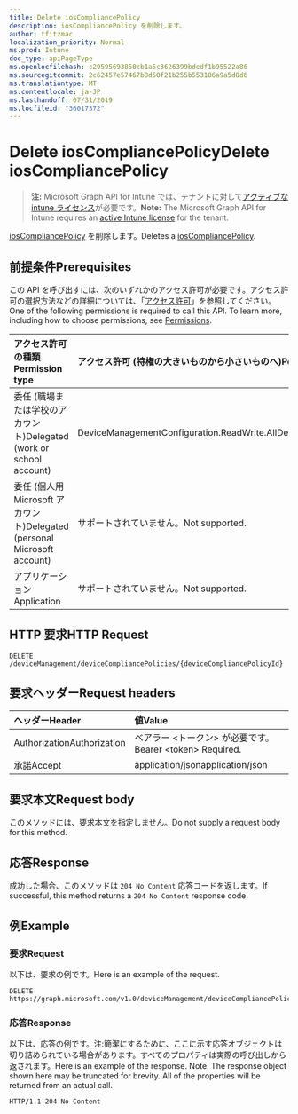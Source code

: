 ```yaml
---
title: Delete iosCompliancePolicy
description: iosCompliancePolicy を削除します。
author: tfitzmac
localization_priority: Normal
ms.prod: Intune
doc_type: apiPageType
ms.openlocfilehash: c29595693850cb1a5c3626399bdedf1b95522a86
ms.sourcegitcommit: 2c62457e57467b8d50f21b255b553106a9a5d8d6
ms.translationtype: MT
ms.contentlocale: ja-JP
ms.lasthandoff: 07/31/2019
ms.locfileid: "36017372"
---
```

# <a name="delete-ioscompliancepolicy"></a><span data-ttu-id="b61eb-103">Delete iosCompliancePolicy</span><span class="sxs-lookup"><span data-stu-id="b61eb-103">Delete iosCompliancePolicy</span></span>

> <span data-ttu-id="b61eb-104">**注:** Microsoft Graph API for Intune では、テナントに対して[アクティブな intune ライセンス](https://go.microsoft.com/fwlink/?linkid=839381)が必要です。</span><span class="sxs-lookup"><span data-stu-id="b61eb-104">**Note:** The Microsoft Graph API for Intune requires an [active Intune license](https://go.microsoft.com/fwlink/?linkid=839381) for the tenant.</span></span>

<span data-ttu-id="b61eb-105">[iosCompliancePolicy](../resources/intune-deviceconfig-ioscompliancepolicy.md) を削除します。</span><span class="sxs-lookup"><span data-stu-id="b61eb-105">Deletes a [iosCompliancePolicy](../resources/intune-deviceconfig-ioscompliancepolicy.md).</span></span>

## <a name="prerequisites"></a><span data-ttu-id="b61eb-106">前提条件</span><span class="sxs-lookup"><span data-stu-id="b61eb-106">Prerequisites</span></span>
<span data-ttu-id="b61eb-p101">この API を呼び出すには、次のいずれかのアクセス許可が必要です。アクセス許可の選択方法などの詳細については、「[アクセス許可](/graph/permissions-reference)」を参照してください。</span><span class="sxs-lookup"><span data-stu-id="b61eb-p101">One of the following permissions is required to call this API. To learn more, including how to choose permissions, see [Permissions](/graph/permissions-reference).</span></span>

|<span data-ttu-id="b61eb-109">アクセス許可の種類</span><span class="sxs-lookup"><span data-stu-id="b61eb-109">Permission type</span></span>|<span data-ttu-id="b61eb-110">アクセス許可 (特権の大きいものから小さいものへ)</span><span class="sxs-lookup"><span data-stu-id="b61eb-110">Permissions (from most to least privileged)</span></span>|
|:---|:---|
|<span data-ttu-id="b61eb-111">委任 (職場または学校のアカウント)</span><span class="sxs-lookup"><span data-stu-id="b61eb-111">Delegated (work or school account)</span></span>|<span data-ttu-id="b61eb-112">DeviceManagementConfiguration.ReadWrite.All</span><span class="sxs-lookup"><span data-stu-id="b61eb-112">DeviceManagementConfiguration.ReadWrite.All</span></span>|
|<span data-ttu-id="b61eb-113">委任 (個人用 Microsoft アカウント)</span><span class="sxs-lookup"><span data-stu-id="b61eb-113">Delegated (personal Microsoft account)</span></span>|<span data-ttu-id="b61eb-114">サポートされていません。</span><span class="sxs-lookup"><span data-stu-id="b61eb-114">Not supported.</span></span>|
|<span data-ttu-id="b61eb-115">アプリケーション</span><span class="sxs-lookup"><span data-stu-id="b61eb-115">Application</span></span>|<span data-ttu-id="b61eb-116">サポートされていません。</span><span class="sxs-lookup"><span data-stu-id="b61eb-116">Not supported.</span></span>|

## <a name="http-request"></a><span data-ttu-id="b61eb-117">HTTP 要求</span><span class="sxs-lookup"><span data-stu-id="b61eb-117">HTTP Request</span></span>
<!-- {
  "blockType": "ignored"
}
-->
``` http
DELETE /deviceManagement/deviceCompliancePolicies/{deviceCompliancePolicyId}
```

## <a name="request-headers"></a><span data-ttu-id="b61eb-118">要求ヘッダー</span><span class="sxs-lookup"><span data-stu-id="b61eb-118">Request headers</span></span>
|<span data-ttu-id="b61eb-119">ヘッダー</span><span class="sxs-lookup"><span data-stu-id="b61eb-119">Header</span></span>|<span data-ttu-id="b61eb-120">値</span><span class="sxs-lookup"><span data-stu-id="b61eb-120">Value</span></span>|
|:---|:---|
|<span data-ttu-id="b61eb-121">Authorization</span><span class="sxs-lookup"><span data-stu-id="b61eb-121">Authorization</span></span>|<span data-ttu-id="b61eb-122">ベアラー &lt;トークン&gt; が必要です。</span><span class="sxs-lookup"><span data-stu-id="b61eb-122">Bearer &lt;token&gt; Required.</span></span>|
|<span data-ttu-id="b61eb-123">承諾</span><span class="sxs-lookup"><span data-stu-id="b61eb-123">Accept</span></span>|<span data-ttu-id="b61eb-124">application/json</span><span class="sxs-lookup"><span data-stu-id="b61eb-124">application/json</span></span>|

## <a name="request-body"></a><span data-ttu-id="b61eb-125">要求本文</span><span class="sxs-lookup"><span data-stu-id="b61eb-125">Request body</span></span>
<span data-ttu-id="b61eb-126">このメソッドには、要求本文を指定しません。</span><span class="sxs-lookup"><span data-stu-id="b61eb-126">Do not supply a request body for this method.</span></span>

## <a name="response"></a><span data-ttu-id="b61eb-127">応答</span><span class="sxs-lookup"><span data-stu-id="b61eb-127">Response</span></span>
<span data-ttu-id="b61eb-128">成功した場合、このメソッドは `204 No Content` 応答コードを返します。</span><span class="sxs-lookup"><span data-stu-id="b61eb-128">If successful, this method returns a `204 No Content` response code.</span></span>

## <a name="example"></a><span data-ttu-id="b61eb-129">例</span><span class="sxs-lookup"><span data-stu-id="b61eb-129">Example</span></span>

### <a name="request"></a><span data-ttu-id="b61eb-130">要求</span><span class="sxs-lookup"><span data-stu-id="b61eb-130">Request</span></span>
<span data-ttu-id="b61eb-131">以下は、要求の例です。</span><span class="sxs-lookup"><span data-stu-id="b61eb-131">Here is an example of the request.</span></span>
``` http
DELETE https://graph.microsoft.com/v1.0/deviceManagement/deviceCompliancePolicies/{deviceCompliancePolicyId}
```

### <a name="response"></a><span data-ttu-id="b61eb-132">応答</span><span class="sxs-lookup"><span data-stu-id="b61eb-132">Response</span></span>
<span data-ttu-id="b61eb-p102">以下は、応答の例です。注:簡潔にするために、ここに示す応答オブジェクトは切り詰められている場合があります。すべてのプロパティは実際の呼び出しから返されます。</span><span class="sxs-lookup"><span data-stu-id="b61eb-p102">Here is an example of the response. Note: The response object shown here may be truncated for brevity. All of the properties will be returned from an actual call.</span></span>
``` http
HTTP/1.1 204 No Content
```



